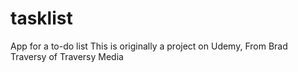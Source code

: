 # tasklist
App for a to-do list
This is originally a project on Udemy, From Brad Traversy of Traversy Media

